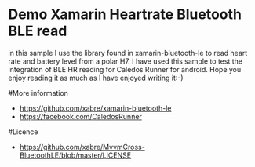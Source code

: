 # Demo Xamarin Heartrate Bluetooth BLE read
in this sample I use the library found in xamarin-bluetooth-le to read heart rate and battery level from a polar H7. I have used this sample to test the integration of BLE HR reading for Caledos Runner for android. Hope you enjoy reading it as much as I have enjoyed writing it:-)

#More information
 - https://github.com/xabre/xamarin-bluetooth-le
 - https://facebook.com/CaledosRunner 

#Licence
 - https://github.com/xabre/MvvmCross-BluetoothLE/blob/master/LICENSE
